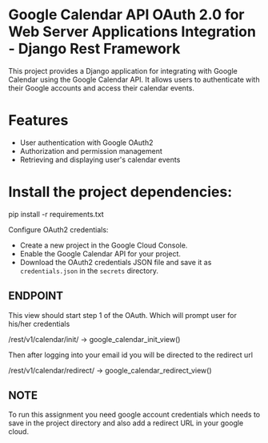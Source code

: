 
# Google Calendar API OAuth 2.0 for Web Server Applications Integration - Django Rest Framework

This project provides a Django application for integrating with Google Calendar using the Google Calendar API. It allows users to authenticate with their Google accounts and access their calendar events.



# Features

- User authentication with Google OAuth2
- Authorization and permission management
- Retrieving and displaying user's calendar events
# Install the project dependencies:

pip install -r requirements.txt


Configure OAuth2 credentials:

   - Create a new project in the Google Cloud Console.
   - Enable the Google Calendar API for your project.
   - Download the OAuth2 credentials JSON file and save it as `credentials.json` in the `secrets` directory.

## ENDPOINT

This view should start step 1 of the OAuth. Which will prompt user for his/her credentials

/rest/v1/calendar/init/ -> google_calendar_init_view()


Then after logging into your email id you will be directed to the redirect url

/rest/v1/calendar/redirect/ -> google_calendar_redirect_view()
## NOTE 
To run this assignment you need google account credentials which needs to save in the project directory and also add a redirect URL in your google cloud.